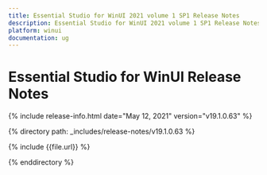 ```yaml
---
title: Essential Studio for WinUI 2021 volume 1 SP1 Release Notes  
description: Essential Studio for WinUI 2021 volume 1 SP1 Release Notes  
platform: winui
documentation: ug
---
```


# Essential Studio for WinUI  Release Notes  

{% include release-info.html date="May 12, 2021"  version="v19.1.0.63" %} 


{% directory path: _includes/release-notes/v19.1.0.63 %}

{% include {{file.url}} %}

{% enddirectory %}
